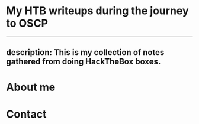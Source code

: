 # My HTB writeups during the journey to OSCP

---
description: This is my collection of notes gathered from doing HackTheBox boxes.
---

# About me

# Contact

